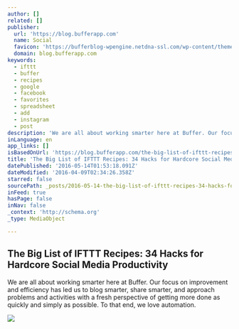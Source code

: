 ```yaml
---
author: []
related: []
publisher:
  url: 'https://blog.bufferapp.com'
  name: Social
  favicon: 'https://bufferblog-wpengine.netdna-ssl.com/wp-content/themes/buffer-base/favicon.png'
  domain: blog.bufferapp.com
keywords:
  - ifttt
  - buffer
  - recipes
  - google
  - facebook
  - favorites
  - spreadsheet
  - add
  - instagram
  - post
description: 'We are all about working smarter here at Buffer. Our focus on improvement and efficiency has led us to blog smarter, share smarter, and approach problems and activities with a fresh perspective of getting more done as quickly and simply as possible. To that end, we love automation.'
inLanguage: en
app_links: []
isBasedOnUrl: 'https://blog.bufferapp.com/the-big-list-of-ifttt-recipes-for-social-media'
title: 'The Big List of IFTTT Recipes: 34 Hacks for Hardcore Social Media Productivity'
datePublished: '2016-05-14T01:53:18.091Z'
dateModified: '2016-04-09T02:34:26.358Z'
starred: false
sourcePath: _posts/2016-05-14-the-big-list-of-ifttt-recipes-34-hacks-for-hardcore-social.md
inFeed: true
hasPage: false
inNav: false
_context: 'http://schema.org'
_type: MediaObject

---
```

<article style=""><h1>The Big List of IFTTT Recipes: 34 Hacks for Hardcore Social Media Productivity</h1><p>We are all about working smarter here at Buffer. Our focus on improvement and efficiency has led us to blog smarter, share smarter, and approach problems and activities with a fresh perspective of getting more done as quickly and simply as possible. To that end, we love automation.</p><img src="https://bufferblog-wpengine.netdna-ssl.com/wp-content/uploads/2014/05/ifttt-recipes-800x400.png" /></article>